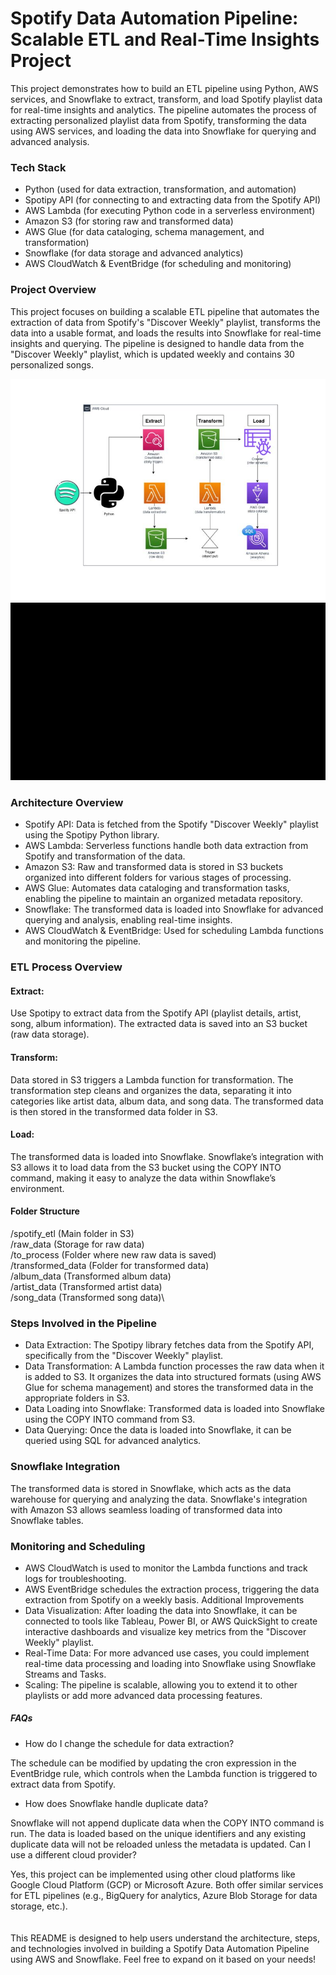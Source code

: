 # Spotify Data Automation Pipeline: Scalable ETL and Real-Time Insights Project

This project demonstrates how to build an ETL pipeline using Python, AWS services, and Snowflake to extract, transform, and load Spotify playlist data for real-time insights and analytics. The pipeline automates the process of extracting personalized playlist data from Spotify, transforming the data using AWS services, and loading the data into Snowflake for querying and advanced analysis.

### Tech Stack
* Python  (used for data extraction, transformation, and automation)
* Spotipy API (for connecting to and extracting data from the Spotify API)
* AWS Lambda (for executing Python code in a serverless environment)
* Amazon S3 (for storing raw and transformed data)
* AWS Glue (for data cataloging, schema management, and transformation)
* Snowflake (for data storage and advanced analytics)
* AWS CloudWatch & EventBridge (for scheduling and monitoring)
### Project Overview
This project focuses on building a scalable ETL pipeline that automates the extraction of data from Spotify's "Discover Weekly" playlist, transforms the data into a usable format, and loads the results into Snowflake for real-time insights and querying. The pipeline is designed to handle data from the "Discover Weekly" playlist, which is updated weekly and contains 30 personalized songs.



![Figure 1: Architecture of Spotify Data Automation Pipeline using AWS Glue Crawler, Glue Data Catalog, and Athena](sp2.jpeg)
![Architecture of Spotify Data Automation Pipeline using Snowflake ](sp1.gif)


### Architecture Overview
* Spotify API: Data is fetched from the Spotify "Discover Weekly" playlist using the Spotipy Python library.
* AWS Lambda: Serverless functions handle both data extraction from Spotify and transformation of the data.
* Amazon S3: Raw and transformed data is stored in S3 buckets organized into different folders for various stages of processing.
* AWS Glue: Automates data cataloging and transformation tasks, enabling the pipeline to maintain an organized metadata repository.
* Snowflake: The transformed data is loaded into Snowflake for advanced querying and analysis, enabling real-time insights.
* AWS CloudWatch & EventBridge: Used for scheduling Lambda functions and monitoring the pipeline.
### ETL Process Overview
#### Extract:

Use Spotipy to extract data from the Spotify API (playlist details, artist, song, album information).
The extracted data is saved into an S3 bucket (raw data storage).
#### Transform:

Data stored in S3 triggers a Lambda function for transformation.
The transformation step cleans and organizes the data, separating it into categories like artist data, album data, and song data.
The transformed data is then stored in the transformed data folder in S3.
#### Load:

The transformed data is loaded into Snowflake.
Snowflake’s integration with S3 allows it to load data from the S3 bucket using the COPY INTO command, making it easy to analyze the data within Snowflake’s environment.
#### Folder Structure
/spotify_etl (Main folder in S3)\
/raw_data (Storage for raw data)\
/to_process (Folder where new raw data is saved)\
/transformed_data (Folder for transformed data)\
/album_data (Transformed album data)\
/artist_data (Transformed artist data)\
/song_data (Transformed song data)\
### Steps Involved in the Pipeline
* Data Extraction: The Spotipy library fetches data from the Spotify API, specifically from the "Discover Weekly" playlist.
* Data Transformation: A Lambda function processes the raw data when it is added to S3. It organizes the data into structured formats (using AWS Glue for schema management) and stores the transformed data in the appropriate folders in S3.
* Data Loading into Snowflake: Transformed data is loaded into Snowflake using the COPY INTO command from S3.
* Data Querying: Once the data is loaded into Snowflake, it can be queried using SQL for advanced analytics.
### Snowflake Integration
The transformed data is stored in Snowflake, which acts as the data warehouse for querying and analyzing the data.
Snowflake's integration with Amazon S3 allows seamless loading of transformed data into Snowflake tables.
### Monitoring and Scheduling
* AWS CloudWatch is used to monitor the Lambda functions and track logs for troubleshooting.
* AWS EventBridge schedules the extraction process, triggering the data extraction from Spotify on a weekly basis.
Additional Improvements
* Data Visualization: After loading the data into Snowflake, it can be connected to tools like Tableau, Power BI, or AWS QuickSight to create interactive dashboards and visualize key metrics from the "Discover Weekly" playlist.
* Real-Time Data: For more advanced use cases, you could implement real-time data processing and loading into Snowflake using Snowflake Streams and Tasks.
* Scaling: The pipeline is scalable, allowing you to extend it to other playlists or add more advanced data processing features.
##### FAQs
* How do I change the schedule for data extraction?

The schedule can be modified by updating the cron expression in the EventBridge rule, which controls when the Lambda function is triggered to extract data from Spotify.
* How does Snowflake handle duplicate data?

Snowflake will not append duplicate data when the COPY INTO command is run. The data is loaded based on the unique identifiers and any existing duplicate data will not be reloaded unless the metadata is updated.
Can I use a different cloud provider?

Yes, this project can be implemented using other cloud platforms like Google Cloud Platform (GCP) or Microsoft Azure. Both offer similar services for ETL pipelines (e.g., BigQuery for analytics, Azure Blob Storage for data storage, etc.).\
\
\
 This README is designed to help users understand the architecture, steps, and technologies involved in building a Spotify Data Automation Pipeline using AWS and Snowflake. Feel free to expand on it based on your needs!
